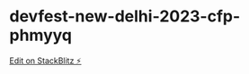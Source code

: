# devfest-new-delhi-2023-cfp-phmyyq

[Edit on StackBlitz ⚡️](https://stackblitz.com/edit/devfest-new-delhi-2023-cfp-phmyyq)